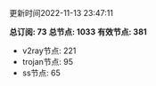 更新时间2022-11-13 23:47:11

**总订阅: 73**
**总节点: 1033**
**有效节点: 381**
- v2ray节点: 221
- trojan节点: 95
- ss节点: 65
